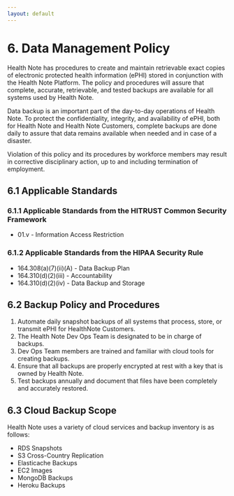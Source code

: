 ```yaml
---
layout: default
---
```


# 6. Data Management Policy

Health Note has procedures to create and maintain retrievable exact copies of electronic protected health information (ePHI) stored in conjunction with the Health Note Platform. The policy and procedures will assure that complete, accurate, retrievable, and tested backups are available for all systems used by Health Note.

Data backup is an important part of the day-to-day operations of Health Note. To protect the confidentiality, integrity, and availability of ePHI, both for Health Note and Health Note Customers, complete backups are done daily to assure that data remains available when needed and in case of a disaster.

Violation of this policy and its procedures by workforce members may result in corrective disciplinary action, up to and including termination of employment.

## 6.1 Applicable Standards

### 6.1.1 Applicable Standards from the HITRUST Common Security Framework

* 01.v - Information Access Restriction

### 6.1.2 Applicable Standards from the HIPAA Security Rule

* 164.308(a)(7)(ii)(A) - Data Backup Plan
* 164.310(d)(2)(iii) - Accountability
* 164.310(d)(2)(iv) - Data Backup and Storage

## 6.2 Backup Policy and Procedures

1. Automate daily snapshot backups of all systems that process, store, or transmit ePHI for HealthNote Customers.
2. The Health Note Dev Ops Team is designated to be in charge of backups.
3. Dev Ops Team members are trained and familiar with cloud tools for creating backups.
4. Ensure that all backups are properly encrypted at rest with a key that is owned by Health Note.
5. Test backups annually and document that files have been completely and accurately restored.

## 6.3 Cloud Backup Scope

Health Note uses a variety of cloud services and backup inventory is as follows:

* RDS Snapshots
* S3 Cross-Country Replication
* Elasticache Backups
* EC2 Images
* MongoDB Backups
* Heroku Backups
